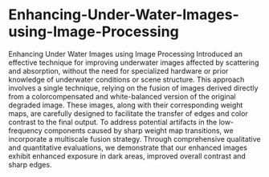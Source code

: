 # Enhancing-Under-Water-Images-using-Image-Processing
Enhancing Under Water Images using Image Processing
Introduced an effective technique for improving underwater images affected by
scattering and absorption, without the need for specialized hardware or prior
knowledge of underwater conditions or scene structure. This approach involves a
single technique, relying on the fusion of images derived directly from a colorcompensated and white-balanced version of the original degraded image. These
images, along with their corresponding weight maps, are carefully designed to
facilitate the transfer of edges and color contrast to the final output.
To address potential artifacts in the low-frequency components caused by sharp
weight map transitions, we incorporate a multiscale fusion strategy. Through
comprehensive qualitative and quantitative evaluations, we demonstrate that our
enhanced images exhibit enhanced exposure in dark areas, improved overall
contrast and sharp edges. 
